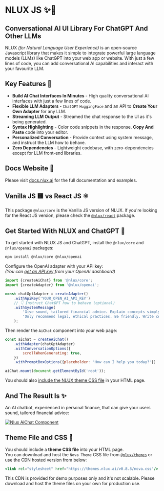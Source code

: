 # NLUX JS ✨💬

## Conversational AI UI Library For ChatGPT And Other LLMs

NLUX _(for Natural Language User Experience)_ is an open-source Javascript library that makes it simple to integrate
powerful large language models (LLMs) like ChatGPT into your web app or website. With just a few lines of code, you
can add conversational AI capabilities and interact with your favourite LLM.

## Key Features 🌟

* **Build AI Chat Interfaces In Minutes** - High quality conversational AI interfaces with just a few lines of code.
* **Flexible LLM Adapters** - `ChatGPT` `HuggingFace` and an API to **Create Your Own Adapter** for any LLM.
* **Streaming LLM Output** - Streamed the chat response to the UI as it's being generated.
* **Syntax Highlighting** - Color code snippets in the response. **Copy And Paste** code into your editor.
* **Personalized Conversation** - Provide context using system message, and instruct the LLM how to behave.
* **Zero Dependencies** - Lightweight codebase, with zero-dependencies except for LLM front-end libraries.

## Docs Website 📖

Please visit [docs.nlux.ai](https://docs.nlux.ai/) for the full documentation and examples.

## Vanilla JS 🟨 vs React JS ⚛️

This package `@nlux/core` is the Vanilla JS version of NLUX.
If you're looking for the React JS version, please check
the [`@nlux/react`](https://www.npmjs.com/package/@nlux/react) package.

## Get Started With NLUX and ChatGPT 🚀

To get started with NLUX JS and ChatGPT, install the `@nlux/core` and `@nlux/openai` packages:

```sh
npm install @nlux/core @nlux/openai
```

Configure the OpenAI adapter with your API key:<br />
_(You can [get an API key](https://help.openai.com/en/articles/4936850-where-do-i-find-my-secret-api-key) from your
OpenAI dashboard)_

```js
import {createAiChat} from '@nlux/core';
import {createAdapter} from '@nlux/openai';

const chatGptAdapter = createAdapter()
    .withApiKey('YOUR_OPEN_AI_API_KEY')
    // 👇 Instruct ChatGPT how to behave (optional)
    .withSystemMessage(
        'Give sound, tailored financial advice. Explain concepts simply. When unsure, ask questions. ' +
        'Only recommend legal, ethical practices. Be friendly. Write concise answers under 5 sentences.'
    );
```

Then render the `AiChat` component into your web page:

```js
const aiChat = createAiChat()
    .withAdapter(chatGptAdapter)
    .withConversationOptions({
        scrollWhenGenerating: true,
    })
    .withPromptBoxOptions({placeholder: 'How can I help you today?'})

aiChat.mount(document.getElementById('root'));
```

You should also [include the NLUX theme CSS file](#theme-file-and-css-) in your HTML page.

## And The Result Is ✨

An AI chatbot, experienced in personal finance, that can give your users sound, tailored financial advice:

[![Nlux AiChat Component](https://nlux.ai/images/demos/chat-convo-demo-fin-advisor.gif)](https://nlux.ai)

## Theme File and CSS 🎨

You should include a **theme CSS file** into your HTML page.<br />
You can download and host the `Nova Theme` CSS file
from [`@nlux/themes`](https://www.npmjs.com/package/@nlux/themes) or use the
CDN hosted version from below:

```jsx
<link rel="stylesheet" href="https://themes.nlux.ai/v0.8.8/nova.css"/>
```

This CDN is provided for demo purposes only and it's not scalable.
Please download and host the theme files on your own for production use.
